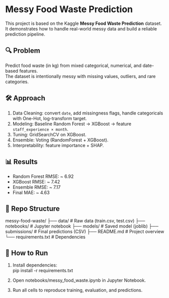# Messy Food Waste Prediction

This project is based on the Kaggle **Messy Food Waste Prediction** dataset. It demonstrates how to handle real-world messy data and build a reliable prediction pipeline.

## 🔍 Problem
Predict food waste (in kg) from mixed categorical, numerical, and date-based features.  
The dataset is intentionally messy with missing values, outliers, and rare categories.

## 🛠️ Approach
1) Data Cleaning: convert `date`, add missingness flags, handle categoricals with One-Hot, log-transform target.
2) Modeling: Baseline Random Forest → XGBoost → feature `staff_experience × month`.
3) Tuning: GridSearchCV on XGBoost.
4) Ensemble: Voting (RandomForest + XGBoost).
5) Interpretability: feature importance + SHAP.

## 📊 Results
- Random Forest RMSE: ~ 6.92
- XGBoost RMSE: ~ 7.42
- Ensemble RMSE: ~ 7.17  
- Final MAE: ~ 4.63  


## 📂 Repo Structure
messy-food-waste/
├── data/                  # Raw data (train.csv, test.csv)
├── notebooks/             # Jupyter notebook
├── models/                # Saved model (joblib)
├── submissions/           # Final predictions (CSV)
├── README.md              # Project overview
└── requirements.txt       # Dependencies



## 🚀 How to Run
1. Install dependencies:  
   pip install -r requirements.txt

2. Open notebooks/messy_food_waste.ipynb in Jupyter Notebook.  

3. Run all cells to reproduce training, evaluation, and predictions.

